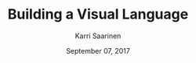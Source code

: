 ---
date: September 07, 2017
title: Building a Visual Language
author: Karri Saarinen
link: https://airbnb.design/building-a-visual-language/
description: A unified design system is essential to building better and faster; better because a cohesive experience is more easily understood by our users, and faster because it gives us a common language to work with.
tags:
- process

# ================================
# ARTICLE TAGS AVAILABLE
# ================================
# animation
# code
# contribution
# design-tokens
# leadership
# patterns
# process
# sketch
# ================================
---